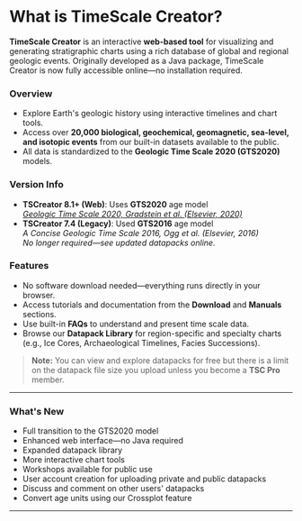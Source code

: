 # What is TimeScale Creator?

**TimeScale Creator** is an interactive **web-based tool** for visualizing and generating stratigraphic charts using a rich database of global and regional geologic events. Originally developed as a Java package, TimeScale Creator is now fully accessible online—no installation required.

### Overview

- Explore Earth's geologic history using interactive timelines and chart tools.
- Access over **20,000 biological, geochemical, geomagnetic, sea-level, and isotopic events** from our built-in datasets available to the public.
- All data is standardized to the **Geologic Time Scale 2020 (GTS2020)** models.

### Version Info

- **TSCreator 8.1+ (Web)**: Uses **GTS2020** age model  
  _[Geologic Time Scale 2020, Gradstein et al. (Elsevier, 2020)](https://shop.elsevier.com/books/geologic-time-scale-2020/gradstein/978-0-12-824360-2)_
- **TSCreator 7.4 (Legacy)**: Used **GTS2016** age model  
  _A Concise Geologic Time Scale 2016, Ogg et al. (Elsevier, 2016)_  
  _No longer required—see updated datapacks online._

### Features

- No software download needed—everything runs directly in your browser.
- Access tutorials and documentation from the **Download** and **Manuals** sections.
- Use built-in **FAQs** to understand and present time scale data.
- Browse our **Datapack Library** for region-specific and specialty charts  
  (e.g., Ice Cores, Archaeological Timelines, Facies Successions).

> **Note:** You can view and explore datapacks for free but there is a limit on the datapack file size you upload unless you become a **TSC Pro** member.

---

### What's New

- Full transition to the GTS2020 model
- Enhanced web interface—no Java required
- Expanded datapack library
- More interactive chart tools
- Workshops available for public use
- User account creation for uploading private and public datapacks
- Discuss and comment on other users' datapacks
- Convert age units using our Crossplot feature

---
